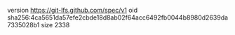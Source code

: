 version https://git-lfs.github.com/spec/v1
oid sha256:4ca5651da57efe2cbde18d8ab02f64acc6492fb0044b8980d2639da7335028b1
size 2338
